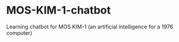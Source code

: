 # MOS-KIM-1-chatbot
Learning chatbot for MOS KIM-1 (an artificial intelligence for a 1976 computer)
